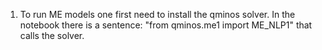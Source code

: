 1. To run ME models one first need to install the qminos solver. In the notebook there is a sentence: "from qminos.me1 import ME_NLP1" that calls the solver.  <br />
